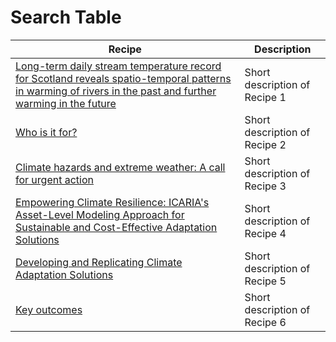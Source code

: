 # Search Table

| Recipe | Description |
|--------|-------------|
| [Long-term daily stream temperature record for Scotland reveals spatio-temporal patterns in warming of rivers in the past and further warming in the future](./recipes/ICARIA_Cookbook_recipes_for_data_gap_filling.html#s1-long-term-daily-stream-temperature-record-for-scotland-reveals-spatio-temporal-patterns-in-warming-of-rivers-in-the-past-and-further-warming-in-the-future) | Short description of Recipe 1 |
| [Who is it for?](./recipes/introduction/introduction.html#who-is-it-for) | Short description of Recipe 2 |
| [Climate hazards and extreme weather: A call for urgent action](./recipes/introduction/about-icaria.html#climate-hazards-and-extreme-weather-a-call-for-urgent-action) | Short description of Recipe 3 |
| [Empowering Climate Resilience: ICARIA's Asset-Level Modeling Approach for Sustainable and Cost-Effective Adaptation Solutions](./recipes/introduction/about-icaria.html#empowering-climate-resilience-icarias-asset-level-modeling-approach-for-sustainable-and-cost-effective-adaptation-solutions) | Short description of Recipe 4 |
| [Developing and Replicating Climate Adaptation Solutions](./recipes/introduction/about-icaria.html#developing-and-replicating-climate-adaptation-solutions) | Short description of Recipe 5 |
| [Key outcomes](./recipes/introduction/about-icaria.html#key-outcomes) | Short description of Recipe 6 |

